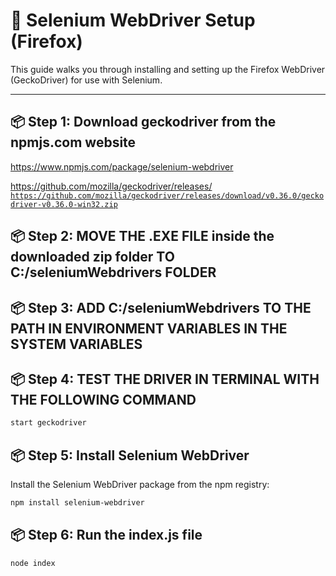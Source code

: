 # 🧪 Selenium WebDriver Setup (Firefox)

This guide walks you through installing and setting up the Firefox WebDriver (GeckoDriver) for use with Selenium.

---

## 📦 Step 1: Download geckodriver from the npmjs.com website

https://www.npmjs.com/package/selenium-webdriver<br>

https://github.com/mozilla/geckodriver/releases/<br>
<code>https://github.com/mozilla/geckodriver/releases/download/v0.36.0/geckodriver-v0.36.0-win32.zip</code>

## 📦 Step 2: MOVE THE .EXE FILE inside the downloaded zip folder TO C:/seleniumWebdrivers FOLDER

## 📦 Step 3: ADD C:/seleniumWebdrivers TO THE PATH IN ENVIRONMENT VARIABLES IN THE SYSTEM VARIABLES

## 📦 Step 4: TEST THE DRIVER IN TERMINAL WITH THE FOLLOWING COMMAND

```bash
start geckodriver
```

## 📦 Step 5: Install Selenium WebDriver

Install the Selenium WebDriver package from the npm registry:

```bash
npm install selenium-webdriver
```

## 📦 Step 6: Run the index.js file

```bash
node index
```
